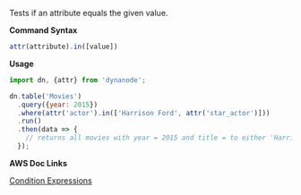 Tests if an attribute equals the given value.

**Command Syntax**

```javascript
attr(attribute).in([value])
```

**Usage**

```javascript
import dn, {attr} from 'dynanode';

dn.table('Movies')
  .query({year: 2015})
  .where(attr('actor').in(['Harrison Ford', attr('star_actor')]))
  .run()
  .then(data => {
    // returns all movies with year = 2015 and title = to either 'Harrison Ford' or the value at star_actor
  });
```

**AWS Doc Links**

[Condition Expressions](http://docs.aws.amazon.com/amazondynamodb/latest/developerguide/Expressions.SpecifyingConditions.html)